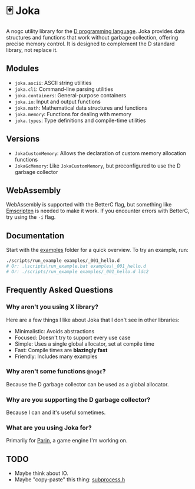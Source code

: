 # 🃏 Joka

A nogc utility library for the [D programming language](https://dlang.org/).
Joka provides data structures and functions that work without garbage collection, offering precise memory control.
It is designed to complement the D standard library, not replace it.

## Modules

* `joka.ascii`: ASCII string utilities
* `joka.cli`: Command-line parsing utilities
* `joka.containers`: General-purpose containers
* `joka.io`: Input and output functions
* `joka.math`: Mathematical data structures and functions
* `joka.memory`: Functions for dealing with memory
* `joka.types`: Type definitions and compile-time utilities

## Versions

* `JokaCustomMemory`: Allows the declaration of custom memory allocation functions
* `JokaGcMemory`: Like `JokaCustomMemory`, but preconfigured to use the D garbage collector

## WebAssembly

WebAssembly is supported with the BetterC flag, but something like [Emscripten](https://emscripten.org/) is needed to make it work.
If you encounter errors with BetterC, try using the `-i` flag.

## Documentation

Start with the [examples](./examples/) folder for a quick overview.
To try an example, run:

```sh
./scripts/run_example examples/_001_hello.d
# Or: .\scripts\run_example.bat examples\_001_hello.d
# Or: ./scripts/run_example examples/_001_hello.d ldc2
```

## Frequently Asked Questions

### Why aren't you using X library?

Here are a few things I like about Joka that I don't see in other libraries:

* Minimalistic: Avoids abstractions
* Focused: Doesn't try to support every use case
* Simple: Uses a single global allocator, set at compile time
* Fast: Compile times are **blazingly fast**
* Friendly: Includes many examples

### Why aren't some functions `@nogc`?

Because the D garbage collector can be used as a global allocator.

### Why are you supporting the D garbage collector?

Because I can and it's useful sometimes.

### What are you using Joka for?

Primarily for [Parin](https://github.com/Kapendev/parin), a game engine I'm working on.

## TODO

* Maybe think about IO.
* Maybe "copy-paste" this thing: [subprocess.h](https://github.com/sheredom/subprocess.h)
